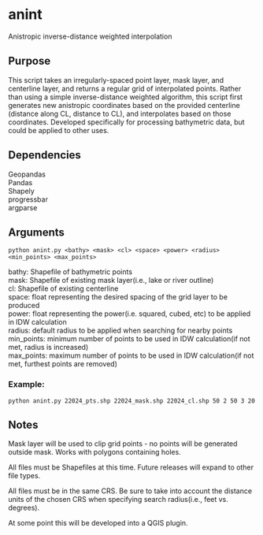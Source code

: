 # anint
Anistropic inverse-distance weighted interpolation

## Purpose
This script takes an irregularly-spaced point layer, mask layer, and centerline layer, and returns a regular
grid of interpolated points. Rather than using a simple inverse-distance weighted algorithm, this script first
generates new anistropic coordinates based on the provided centerline (distance along CL, distance to CL), and
interpolates based on those coordinates. Developed specifically for processing bathymetric data, but could be
applied to other uses.

## Dependencies
Geopandas</br>
Pandas</br>
Shapely</br>
progressbar</br>
argparse</br>

## Arguments
    python anint.py <bathy> <mask> <cl> <space> <power> <radius> <min_points> <max_points>

bathy: Shapefile of bathymetric points</br>
mask: Shapefile of existing mask layer(i.e., lake or river outline)</br>
cl: Shapefile of existing centerline</br>
space: float representing the desired spacing of the grid layer to be produced</br>
power: float representing the power(i.e. squared, cubed, etc) to be applied in IDW calculation</br>
radius: default radius to be applied when searching for nearby points</br>
min_points: minimum number of points to be used in IDW calculation(if not met, radius is increased)</br>
max_points: maximum number of points to be used in IDW calculation(if not met, furthest points are removed)</br>

### Example:
    python anint.py 22024_pts.shp 22024_mask.shp 22024_cl.shp 50 2 50 3 20

## Notes
Mask layer will be used to clip grid points - no points will be generated outside mask. Works with polygons
containing holes.</br>

All files must be Shapefiles at this time. Future releases will expand to other file types.</br>

All files must be in the same CRS. Be sure to take into account the distance units of the chosen CRS when
specifying search radius(i.e., feet vs. degrees).</br>

At some point this will be developed into a QGIS plugin.</br>
